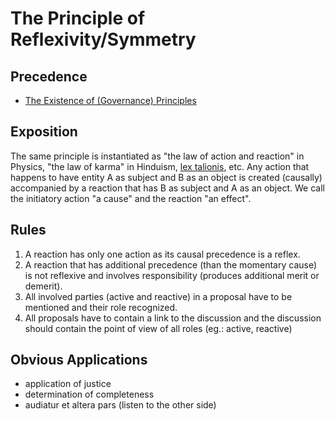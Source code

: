 # The Principle of Reflexivity/Symmetry

## Precedence

- [The Existence of (Governance) Principles](https://github.com/the-laurel/chain-proposals/blob/main/evmos/ExistenceOfPrinciples.md)

## Exposition

The same principle is instantiated as "the law of action and reaction" in Physics, "the law of karma" in Hinduism, [lex talionis](https://en.wikipedia.org/wiki/Eye_for_an_eye), etc.
Any action that happens to have entity A as subject and B as an object is created (causally) accompanied by a reaction that has B as subject and A as an object.
We call the initiatory action "a cause" and the reaction "an effect".

## Rules

1. A reaction has only one action as its causal precedence is a reflex.
2. A reaction that has additional precedence (than the momentary cause) is not reflexive and involves responsibility (produces additional merit or demerit).
3. All involved parties (active and reactive) in a proposal have to be mentioned and their role recognized.
4. All proposals have to contain a link to the discussion and the discussion should contain the point of view of all roles (eg.: active, reactive)

## Obvious Applications

- application of justice
- determination of completeness
- audiatur et altera pars (listen to the other side)
